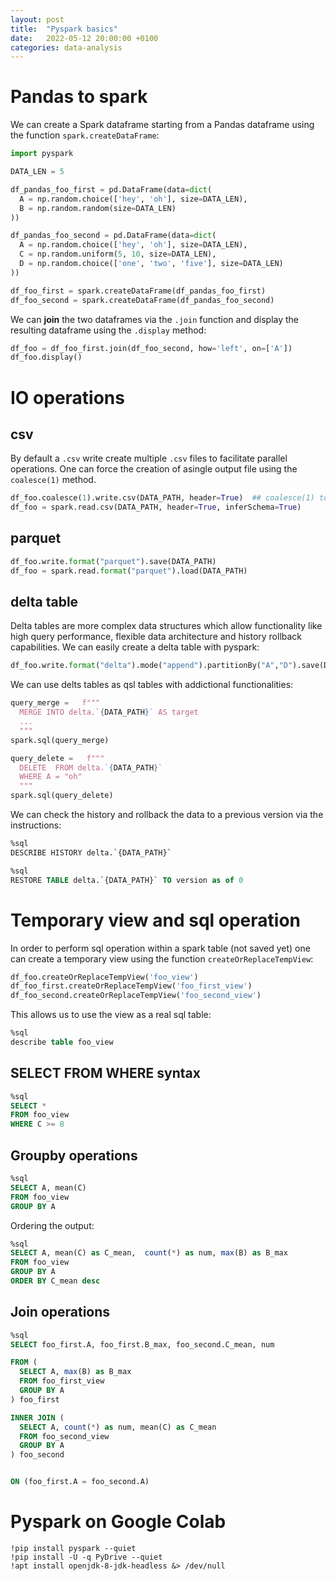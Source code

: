 ```yaml
---
layout: post
title:  "Pyspark basics"
date:   2022-05-12 20:00:00 +0100
categories: data-analysis
---
```




# Pandas to spark
We can create a Spark dataframe starting from a Pandas dataframe using the function `spark.createDataFrame`:
```python
import pyspark

DATA_LEN = 5

df_pandas_foo_first = pd.DataFrame(data=dict(
  A = np.random.choice(['hey', 'oh'], size=DATA_LEN),
  B = np.random.random(size=DATA_LEN)
))

df_pandas_foo_second = pd.DataFrame(data=dict(
  A = np.random.choice(['hey', 'oh'], size=DATA_LEN),
  C = np.random.uniform(5, 10, size=DATA_LEN),
  D = np.random.choice(['one', 'two', 'five'], size=DATA_LEN)
))

df_foo_first = spark.createDataFrame(df_pandas_foo_first)
df_foo_second = spark.createDataFrame(df_pandas_foo_second)
```

We can **join** the two dataframes via the `.join` function and display the resulting dataframe using the `.display` method:
```python
df_foo = df_foo_first.join(df_foo_second, how='left', on=['A'])
df_foo.display()
```

# IO operations
## csv
By default a `.csv` write create multiple `.csv` files to facilitate parallel operations. One can force the creation of asingle output file using the `coalesce(1)` method.
```python
df_foo.coalesce(1).write.csv(DATA_PATH, header=True)  ## coalesce(1) to save single csv
df_foo = spark.read.csv(DATA_PATH, header=True, inferSchema=True)
```
## parquet
```python
df_foo.write.format("parquet").save(DATA_PATH)
df_foo = spark.read.format("parquet").load(DATA_PATH)
```

## delta table
Delta tables are more complex data structures which allow functionality like high query performance, flexible data architecture and history rollback capabilities. We can easily create a delta table with pyspark:
```python
df_foo.write.format("delta").mode("append").partitionBy("A","D").save(DATA_PATH)
```
We can use delts tables as qsl tables with addictional functionalities:
```python
query_merge =   f"""
  MERGE INTO delta.`{DATA_PATH}` AS target
  ...
  """
spark.sql(query_merge)
```

```python
query_delete =   f"""
  DELETE  FROM delta.`{DATA_PATH}`
  WHERE A = "oh"
  """
spark.sql(query_delete)
```

We can check the history and rollback the data to a previous version via the instructions:
```sql
%sql
DESCRIBE HISTORY delta.`{DATA_PATH}`
```

```sql
%sql
RESTORE TABLE delta.`{DATA_PATH}` TO version as of 0
```

# Temporary view and sql operation
In order to perform sql operation within a spark table (not saved yet) one can create a temporary view using the function `createOrReplaceTempView`:
```python
df_foo.createOrReplaceTempView('foo_view')
df_foo_first.createOrReplaceTempView('foo_first_view')
df_foo_second.createOrReplaceTempView('foo_second_view')
```
This allows us to use the view as a real sql table:
```sql
%sql
describe table foo_view
```

## SELECT FROM WHERE syntax
```sql
%sql
SELECT *  
FROM foo_view
WHERE C >= 8
```

## Groupby operations
```sql
%sql
SELECT A, mean(C)
FROM foo_view
GROUP BY A
```

Ordering the output:
```sql
%sql
SELECT A, mean(C) as C_mean,  count(*) as num, max(B) as B_max
FROM foo_view
GROUP BY A
ORDER BY C_mean desc
```

## Join operations
```sql
%sql
SELECT foo_first.A, foo_first.B_max, foo_second.C_mean, num

FROM (
  SELECT A, max(B) as B_max
  FROM foo_first_view
  GROUP BY A
) foo_first

INNER JOIN (
  SELECT A, count(*) as num, mean(C) as C_mean
  FROM foo_second_view
  GROUP BY A
) foo_second


ON (foo_first.A = foo_second.A)
```


# Pyspark on Google Colab
```
!pip install pyspark --quiet
!pip install -U -q PyDrive --quiet 
!apt install openjdk-8-jdk-headless &> /dev/null
```



